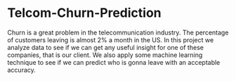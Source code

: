 # Telcom-Churn-Prediction

Churn is a great problem in the telecommunication industry. The percentage of customers leaving is almost 2% a month in the US. In this project we analyze data to see if we can get any useful insight for one of these companies, that is our client. We also apply some machine learning technique to see if we can predict who is gonna leave with an acceptable accuracy.
